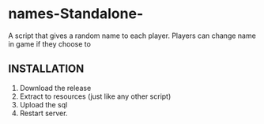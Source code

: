 # names-Standalone-
A script that gives a random name to each player. Players can change name in game if they choose to


## INSTALLATION
1. Download the release
2. Extract to resources (just like any other script)
3. Upload the sql
4. Restart server.
   
